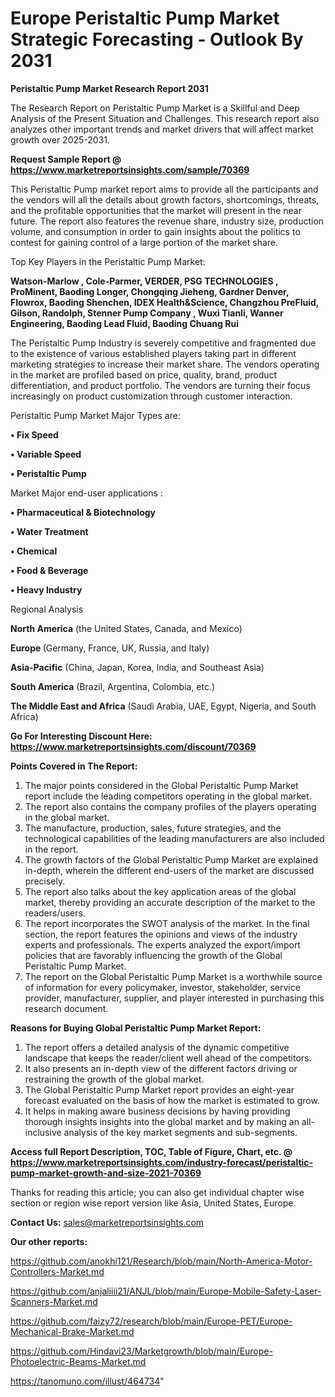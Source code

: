 # Europe Peristaltic Pump Market Strategic Forecasting - Outlook By 2031

<strong>Peristaltic Pump Market Research Report 2031</strong>

The Research Report on Peristaltic Pump Market is a Skillful and Deep Analysis of the Present Situation and Challenges. This research report also analyzes other important trends and market drivers that will affect market growth over 2025-2031.

<strong>Request Sample Report @ <a href=https://www.marketreportsinsights.com/sample/70369>https://www.marketreportsinsights.com/sample/70369</a></strong>

This Peristaltic Pump market report aims to provide all the participants and the vendors will all the details about growth factors, shortcomings, threats, and the profitable opportunities that the market will present in the near future. The report also features the revenue share, industry size, production volume, and consumption in order to gain insights about the politics to contest for gaining control of a large portion of the market share.

Top Key Players in the Peristaltic Pump Market:

<strong>Watson-Marlow , Cole-Parmer, VERDER, PSG TECHNOLOGIES , ProMinent, Baoding Longer, Chongqing Jieheng, Gardner Denver, Flowrox, Baoding Shenchen, IDEX Health&Science, Changzhou PreFluid, Gilson, Randolph, Stenner Pump Company , Wuxi Tianli, Wanner Engineering, Baoding Lead Fluid, Baoding Chuang Rui</strong>

The Peristaltic Pump Industry is severely competitive and fragmented due to the existence of various established players taking part in different marketing strategies to increase their market share. The vendors operating in the market are profiled based on price, quality, brand, product differentiation, and product portfolio. The vendors are turning their focus increasingly on product customization through customer interaction.

Peristaltic Pump Market Major Types are:

<strong>• Fix Speed

• Variable Speed

• Peristaltic Pump</strong>

Market Major end-user applications :

<strong>• Pharmaceutical & Biotechnology

• Water Treatment

• Chemical

• Food & Beverage

• Heavy Industry</strong>

Regional Analysis

</u><strong><b>North America</b></strong> (the United States, Canada, and Mexico)

<strong><b>Europe </b></strong>(Germany, France, UK, Russia, and Italy)

<strong><b>Asia-Pacific</b></strong> (China, Japan, Korea, India, and Southeast Asia)

<strong><b>South America</b></strong> (Brazil, Argentina, Colombia, etc.)

<strong><b>The Middle East and Africa</b></strong> (Saudi Arabia, UAE, Egypt, Nigeria, and South Africa)

<strong>Go For Interesting Discount Here: <a href=https://www.marketreportsinsights.com/discount/70369>https://www.marketreportsinsights.com/discount/70369</a></strong>

<strong>Points Covered in The Report:</strong>
<ol>
  <li>The major points considered in the Global Peristaltic Pump Market report include the leading competitors operating in the global market.</li>
  <li>The report also contains the company profiles of the players operating in the global market.</li>
  <li>The manufacture, production, sales, future strategies, and the technological capabilities of the leading manufacturers are also included in the report.</li>
  <li>The growth factors of the Global Peristaltic Pump Market are explained in-depth, wherein the different end-users of the market are discussed precisely.</li>
  <li>The report also talks about the key application areas of the global market, thereby providing an accurate description of the market to the readers/users.</li>
  <li>The report incorporates the SWOT analysis of the market. In the final section, the report features the opinions and views of the industry experts and professionals. The experts analyzed the export/import policies that are favorably influencing the growth of the Global Peristaltic Pump Market.</li>
  <li>The report on the Global Peristaltic Pump Market is a worthwhile source of information for every policymaker, investor, stakeholder, service provider, manufacturer, supplier, and player interested in purchasing this research document.</li>
</ol>
<strong>Reasons for Buying Global Peristaltic Pump Market Report:</strong>

<ol>
  <li>The report offers a detailed analysis of the dynamic competitive landscape that keeps the reader/client well ahead of the competitors.</li>
  <li>It also presents an in-depth view of the different factors driving or restraining the growth of the global market.</li>
  <li>The Global Peristaltic Pump Market report provides an eight-year forecast evaluated on the basis of how the market is estimated to grow.</li>
  <li>It helps in making aware business decisions by having providing thorough insights insights into the global market and by making an all-inclusive analysis of the key market segments and sub-segments.</li>
</ol>
<strong>Access full Report Description, TOC, Table of Figure, Chart, etc. @ <a href=https://www.marketreportsinsights.com/industry-forecast/peristaltic-pump-market-growth-and-size-2021-70369>https://www.marketreportsinsights.com/industry-forecast/peristaltic-pump-market-growth-and-size-2021-70369</a></strong>


Thanks for reading this article; you can also get individual chapter wise section or region wise report version like Asia, United States, Europe.

<strong>Contact Us:</strong>
sales@marketreportsinsights.com

<strong>Our other reports:</strong>

<a href=https://github.com/anokhi121/Research/blob/main/North-America-Motor-Controllers-Market.md>https://github.com/anokhi121/Research/blob/main/North-America-Motor-Controllers-Market.md</a>

<a href=https://github.com/anjaliiii21/ANJL/blob/main/Europe-Mobile-Safety-Laser-Scanners-Market.md>https://github.com/anjaliiii21/ANJL/blob/main/Europe-Mobile-Safety-Laser-Scanners-Market.md</a>

<a href=https://github.com/faizy72/research/blob/main/Europe-PET/Europe-Mechanical-Brake-Market.md>https://github.com/faizy72/research/blob/main/Europe-PET/Europe-Mechanical-Brake-Market.md</a>

<a href=https://github.com/Hindavi23/Marketgrowth/blob/main/Europe-Photoelectric-Beams-Market.md>https://github.com/Hindavi23/Marketgrowth/blob/main/Europe-Photoelectric-Beams-Market.md</a>

<a href=https://tanomuno.com/illust/464734>https://tanomuno.com/illust/464734</a>"
